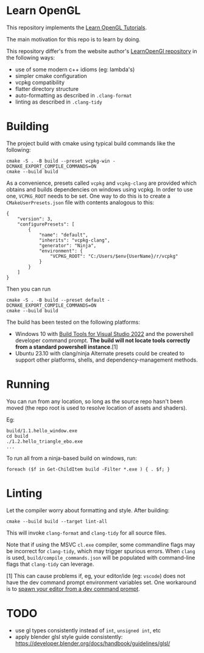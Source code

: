 # Learn OpenGL

This repository implements the [Learn OpenGL Tutorials](https://learnopengl.com/).

The main motivation for this repo is to learn by doing.

This repository differ's from the website author's [LearnOpenGl repository](https://github.com/JoeyDeVries/LearnOpenGL) in the following ways:
* use of some modern c++ idioms (eg: lambda's)
* simpler cmake configuration
* vcpkg compatibility
* flatter directory structure
* auto-formatting as described in `.clang-format`
* linting as described in  `.clang-tidy`

# Building

The project build with cmake using typical build commands like the following:
```
cmake -S . -B build --preset vcpkg-win -DCMAKE_EXPORT_COMPILE_COMMANDS=ON
cmake --build build
```

As a convenience, presets called `vcpkg` and `vcpkg-clang` are provided which obtains and builds dependencies on windows using vcpkg.
In order to use one, `VCPKG_ROOT` needs to be set.
One way to do this is to create a `CMakeUserPresets.json` file with contents analogous to this:
```
{
    "version": 3,
    "configurePresets": [
        {
            "name": "default",
            "inherits": "vcpkg-clang",
            "generator": "Ninja",
            "environment": {
                "VCPKG_ROOT": "C:/Users/$env{UserName}/r/vcpkg"
            }
        }
    ]
}
```
Then you can run
```
cmake -S . -B build --preset default -DCMAKE_EXPORT_COMPILE_COMMANDS=ON
cmake --build build
```

The build has been tested on the following platforms:
* Windows 10 with
[Build Tools for Visual Studio 2022](https://visualstudio.microsoft.com/downloads/#build-tools-for-visual-studio-2022)
and the powershell developer command prompt. **The build will not locate tools correctly from a standard powershell instance**.[1]
* Ubuntu 23.10 with clang/ninja
Alternate presets could be created to support other platforms, shells, and dependency-management methods.

# Running

You can run from any location, so long as the source repo hasn't been moved
(the repo root is used to resolve location of assets and shaders).

Eg:
```
build/1.1.hello_window.exe
cd build
./1.2.hello_triangle_ebo.exe
...
```

To run all from a ninja-based build on windows, run:
```
foreach ($f in Get-ChildItem build -Filter *.exe ) { . $f; }
```

# Linting

Let the compiler worry about formatting and style. After building:
```
cmake --build build --target lint-all
```
This will invoke `clang-format` and `clang-tidy` for all source files.

Note that if using the MSVC `cl.exe` compiler, some commandline flags may be incorrect for `clang-tidy`, which may trigger spurious errors.
When `clang` is used, `build/compile_commands.json` will be populated with command-line flags that `clang-tidy` can leverage.

[1] This can cause problems if, eg, your editor/ide (eg: `vscode`) does not have the dev command prompt environment variables set. One workaround is to [spawn your editor from a dev command prompt](https://code.visualstudio.com/docs/cpp/config-msvc#_check-your-microsoft-visual-c-installation).

# TODO
- use gl types consistently instead of `int`, `unsigned int`, etc
- apply blender glsl style guide consistently: https://developer.blender.org/docs/handbook/guidelines/glsl/